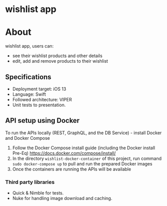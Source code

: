 # wishlist app

# About

wishlist app, users can:

- see their wishlist products and other details
- edit, add and remove products to their wishlist

## Specifications

- Deployment target: iOS 13
- Language: Swift
- Followed architecture: VIPER
- Unit tests to presentation.

## API setup using Docker

To run the APIs locally (REST, GraphQL, and the DB Service) - install Docker and Docker Compose
1. Follow the Docker Compose install guide (including the Docker install Pre-Eq) https://docs.docker.com/compose/install/
2. In the directory `wishlist-docker-container` of this project, run command `sudo docker-compose up` to pull and run the prepared Docker images
3. Once the containers are running the APIs will be available

### Third party libraries
- Quick & Nimble for tests.
- Nuke for handling image download and caching.

